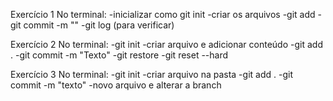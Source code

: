 Exercício 1
No terminal:
-inicializar como git init
-criar os arquivos
-git add <nome do arquivo>
-git commit -m "<nome dos commits>"
-git log (para verificar)


Exercício 2
No terminal:
-git init
-criar arquivo e adicionar conteúdo
-git add .
-git commit -m "Texto"
-git restore <nome do arquivo>
-git reset --hard


Exercício 3
No terminal:
-git init
-criar arquivo na pasta
-git add .
-git commit -m "texto"
-novo arquivo e alterar a branch
